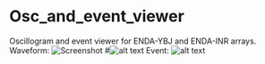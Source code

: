 # Osc_and_event_viewer
Oscillogram and event viewer for ENDA-YBJ and ENDA-INR arrays.
Waveform:
![Screenshot](osc.png)
#![alt text]([http://url/to/img.png](https://github.com/k-kyrinov/Osc_and_event_viewer/blob/main/event.png)https://github.com/k-#kyrinov/Osc_and_event_viewer/blob/main/osc.png)
Event:
![alt text]([http://url/to/img.png](https://github.com/k-kyrinov/Osc_and_event_viewer/blob/main/event.png)https://github.com/k-kyrinov/Osc_and_event_viewer/blob/main/event.png)
